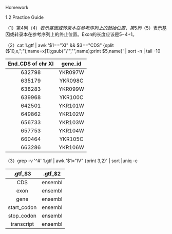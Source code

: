 Homework

1.2 Practice Guide

（1）第4列（$4）表示基因或转录本在参考序列上的起始位置，第5列（$5）表示基因或转录本在参考序列上的终止位置。Exon的长度应该是$5-$4+1。

（2）cat 1.gtf | awk '$1=="XI" && $3=="CDS"  {split ($10,x,";");name=x[1];gsub("\\"","",name);print $5,name}' | sort -n | tail -10 

| End_CDS of chr XI | gene_id |
| :---------------: | :-----: |
|      632798       | YKR097W |
|      635179       | YKR098C |
|      638283       | YKR099W |
|      639968       | YKR100C |
|      642501       | YKR101W |
|      649862       | YKR102W |
|      656733       | YKR103W |
|      657753       | YKR104W |
|      660464       | YKR105C |
|      663286       | YKR106W |

（3）grep -v '^#' 1.gtf | awk '$1="IV" {print $3,$2}' | sort |uniq -c 

|   .gtf_$3   | .gtf_$2 |
| :---------: | :-----: |
|     CDS     | ensembl |
|    exon     | ensembl |
|    gene     | ensembl |
| start_codon | ensembl |
| stop_codon  | ensembl |
| transcript  | ensembl |

